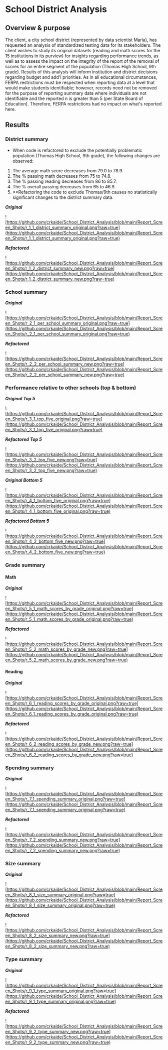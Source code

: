 # School District Analysis

## Overview & purpose

The client, a city school district (represented by data scientist Maria), has requested an analysis of standardized testing data for its stakeholders.  The client wishes to study its original datasets (reading and math scores for the 15 institutions in its purview) for insights regarding performance trends, as well as to assess the impact on the integrity of the report of the removal of scores for an entire segment of the population (Thomas High School, 9th grade).  Results of this analysis will inform institution and district decisions regarding budget and add'l priorities.  As in all educational circumstances, FERPA restrictions must be respected when reporting data at a level that would make students identifiable; however, records need not be removed for the purpose of reporting summary data where individuals are not identifiable and the reported n is greater than 5 (per State Board of Education).  Therefore, FERPA restrictions had no impact on what's reported here. 

## Results

### District summary

* When code is refactored to exclude the potentially problematic population (Thomas High School, 9th grade), the following changes are observed:
1. The average math score decreases from 79.0 to 78.9.
2. The % passing math decreases from 75 to 74.8.
3. The % passing reading decreases from 86 to 85.7.
4. The % overall passing decreases from 65 to 46.9.
5. **Refactoring the code to exclude Thomas/9th causes no statistically significant changes to the district summary data. 

***Original***

![https://github.com/crkaide/School_District_Analysis/blob/main/Report_Screen_Shots/r_1_1_district_summary_original.png?raw=true](https://github.com/crkaide/School_District_Analysis/blob/main/Report_Screen_Shots/r_1_1_district_summary_original.png?raw=true)

***Refactored***

![https://github.com/crkaide/School_District_Analysis/blob/main/Report_Screen_Shots/r_1_2_district_summary_new.png?raw=true](https://github.com/crkaide/School_District_Analysis/blob/main/Report_Screen_Shots/r_1_2_district_summary_new.png?raw=true)

### School summary

***Original***

![https://github.com/crkaide/School_District_Analysis/blob/main/Report_Screen_Shots/r_2_1_per_school_summary_original.png?raw=true](https://github.com/crkaide/School_District_Analysis/blob/main/Report_Screen_Shots/r_2_1_per_school_summary_original.png?raw=true)

***Refactored***

![https://github.com/crkaide/School_District_Analysis/blob/main/Report_Screen_Shots/r_2_2_per_school_summary_new.png?raw=true](https://github.com/crkaide/School_District_Analysis/blob/main/Report_Screen_Shots/r_2_2_per_school_summary_new.png?raw=true)

### Performance relative to other schools (top & bottom)

***Original Top 5***

![https://github.com/crkaide/School_District_Analysis/blob/main/Report_Screen_Shots/r_3_1_top_five_original.png?raw=true](https://github.com/crkaide/School_District_Analysis/blob/main/Report_Screen_Shots/r_3_1_top_five_original.png?raw=true)

***Refactored Top 5***

![https://github.com/crkaide/School_District_Analysis/blob/main/Report_Screen_Shots/r_3_2_top_five_new.png?raw=true](https://github.com/crkaide/School_District_Analysis/blob/main/Report_Screen_Shots/r_3_2_top_five_new.png?raw=true)

***Original Bottom 5***

![https://github.com/crkaide/School_District_Analysis/blob/main/Report_Screen_Shots/r_4_1_bottom_five_original.png?raw=true](https://github.com/crkaide/School_District_Analysis/blob/main/Report_Screen_Shots/r_4_1_bottom_five_original.png?raw=true)

***Refactored Bottom 5***

![https://github.com/crkaide/School_District_Analysis/blob/main/Report_Screen_Shots/r_4_2_bottom_five_new.png?raw=true](https://github.com/crkaide/School_District_Analysis/blob/main/Report_Screen_Shots/r_4_2_bottom_five_new.png?raw=true)

### Grade summary

#### Math

***Original***

![https://github.com/crkaide/School_District_Analysis/blob/main/Report_Screen_Shots/r_5_1_math_scores_by_grade_original.png?raw=true](https://github.com/crkaide/School_District_Analysis/blob/main/Report_Screen_Shots/r_5_1_math_scores_by_grade_original.png?raw=true)

***Refactored***

![https://github.com/crkaide/School_District_Analysis/blob/main/Report_Screen_Shots/r_5_2_math_scores_by_grade_new.png?raw=true](https://github.com/crkaide/School_District_Analysis/blob/main/Report_Screen_Shots/r_5_2_math_scores_by_grade_new.png?raw=true)

#### Reading

***Original***

![https://github.com/crkaide/School_District_Analysis/blob/main/Report_Screen_Shots/r_6_1_reading_scores_by_grade_original.png?raw=true](https://github.com/crkaide/School_District_Analysis/blob/main/Report_Screen_Shots/r_6_1_reading_scores_by_grade_original.png?raw=true)

***Refactored***

![https://github.com/crkaide/School_District_Analysis/blob/main/Report_Screen_Shots/r_6_2_reading_scores_by_grade_new.png?raw=true](https://github.com/crkaide/School_District_Analysis/blob/main/Report_Screen_Shots/r_6_2_reading_scores_by_grade_new.png?raw=true)

### Spending summary

***Original***

![https://github.com/crkaide/School_District_Analysis/blob/main/Report_Screen_Shots/r_7_1_spending_summary_original.png?raw=true](https://github.com/crkaide/School_District_Analysis/blob/main/Report_Screen_Shots/r_7_1_spending_summary_original.png?raw=true)

***Refactored***

![https://github.com/crkaide/School_District_Analysis/blob/main/Report_Screen_Shots/r_7_2_spending_summary_new.png?raw=true](https://github.com/crkaide/School_District_Analysis/blob/main/Report_Screen_Shots/r_7_2_spending_summary_new.png?raw=true)

### Size summary

***Original***

![https://github.com/crkaide/School_District_Analysis/blob/main/Report_Screen_Shots/r_8_1_size_summary_original.png?raw=true](https://github.com/crkaide/School_District_Analysis/blob/main/Report_Screen_Shots/r_8_1_size_summary_original.png?raw=true)

***Refactored***

![https://github.com/crkaide/School_District_Analysis/blob/main/Report_Screen_Shots/r_8_2_size_summary_new.png?raw=true](https://github.com/crkaide/School_District_Analysis/blob/main/Report_Screen_Shots/r_8_2_size_summary_new.png?raw=true)

### Type summary

***Original***

![https://github.com/crkaide/School_District_Analysis/blob/main/Report_Screen_Shots/r_9_1_type_summary_original.png?raw=true](https://github.com/crkaide/School_District_Analysis/blob/main/Report_Screen_Shots/r_9_1_type_summary_original.png?raw=true)

***Refactored***

![https://github.com/crkaide/School_District_Analysis/blob/main/Report_Screen_Shots/r_9_2_type_summary_new.png?raw=true](https://github.com/crkaide/School_District_Analysis/blob/main/Report_Screen_Shots/r_9_2_type_summary_new.png?raw=true)
